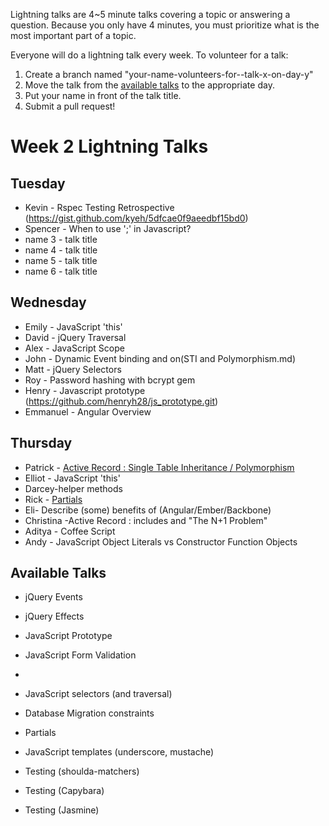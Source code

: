 Lightning talks are 4~5 minute talks covering a topic or answering a question.
Because you only have 4 minutes, you must prioritize what is the most important
part of a topic.

Everyone will do a lightning talk every week. To volunteer for a talk:

1. Create a branch named "your-name-volunteers-for--talk-x-on-day-y"
2. Move the talk from the [available talks](#availabl-talks) to the appropriate
   day.
3. Put your name in front of the talk title.
4. Submit a pull request!


# Week 2 Lightning Talks

## Tuesday
* Kevin - Rspec Testing Retrospective (https://gist.github.com/kyeh/5dfcae0f9aeedbf15bd0)
* Spencer - When to use ';' in Javascript?
* name 3 - talk title
* name 4 - talk title
* name 5 - talk title
* name 6 - talk title


## Wednesday
* Emily - JavaScript 'this'
* David -  jQuery Traversal
* Alex - JavaScript Scope
* John - Dynamic Event binding and on(STI and Polymorphism.md)
* Matt - jQuery Selectors
* Roy - Password hashing with bcrypt gem
* Henry - Javascript prototype (https://github.com/henryh28/js_prototype.git)
* Emmanuel - Angular Overview

## Thursday
* Patrick - [Active Record : Single Table Inheritance / Polymorphism]()
* Elliot - JavaScript 'this'
* Darcey-helper methods
* Rick - [Partials](rick_partials.md)
* Eli- Describe (some) benefits of (Angular/Ember/Backbone)
* Christina -Active Record : includes and "The N+1 Problem"
* Aditya - Coffee Script
* Andy - JavaScript Object Literals vs Constructor Function Objects

## Available Talks

* jQuery Events
* jQuery Effects

* JavaScript Prototype
* JavaScript Form Validation
*

* JavaScript selectors (and traversal)
* Database Migration constraints
* Partials
* JavaScript templates (underscore, mustache)
* Testing (shoulda-matchers)
* Testing (Capybara)
* Testing (Jasmine)




